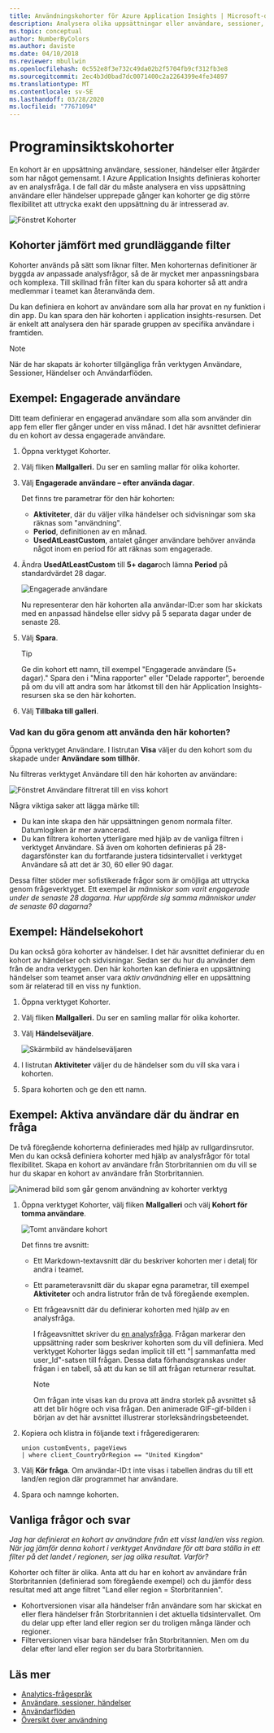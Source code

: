 ```yaml
---
title: Användningskohorter för Azure Application Insights | Microsoft-dokument
description: Analysera olika uppsättningar eller användare, sessioner, händelser eller åtgärder som har något gemensamt
ms.topic: conceptual
author: NumberByColors
ms.author: daviste
ms.date: 04/10/2018
ms.reviewer: mbullwin
ms.openlocfilehash: 0c552e8f3e732c49da02b2f5704fb9cf312fb3e8
ms.sourcegitcommit: 2ec4b3d0bad7dc0071400c2a2264399e4fe34897
ms.translationtype: MT
ms.contentlocale: sv-SE
ms.lasthandoff: 03/28/2020
ms.locfileid: "77671094"
---
```

# <a name="application-insights-cohorts"></a>Programinsiktskohorter

En kohort är en uppsättning användare, sessioner, händelser eller åtgärder som har något gemensamt. I Azure Application Insights definieras kohorter av en analysfråga. I de fall där du måste analysera en viss uppsättning användare eller händelser upprepade gånger kan kohorter ge dig större flexibilitet att uttrycka exakt den uppsättning du är intresserad av.

![Fönstret Kohorter](./media/usage-cohorts/001.png)

## <a name="cohorts-versus-basic-filters"></a>Kohorter jämfört med grundläggande filter

Kohorter används på sätt som liknar filter. Men kohorternas definitioner är byggda av anpassade analysfrågor, så de är mycket mer anpassningsbara och komplexa. Till skillnad från filter kan du spara kohorter så att andra medlemmar i teamet kan återanvända dem.

Du kan definiera en kohort av användare som alla har provat en ny funktion i din app. Du kan spara den här kohorten i application insights-resursen. Det är enkelt att analysera den här sparade gruppen av specifika användare i framtiden.

> [!NOTE]
> När de har skapats är kohorter tillgängliga från verktygen Användare, Sessioner, Händelser och Användarflöden.

## <a name="example-engaged-users"></a>Exempel: Engagerade användare

Ditt team definierar en engagerad användare som alla som använder din app fem eller fler gånger under en viss månad. I det här avsnittet definierar du en kohort av dessa engagerade användare.

1. Öppna verktyget Kohorter.

2. Välj fliken **Mallgalleri.** Du ser en samling mallar för olika kohorter.

3. Välj **Engagerade användare – efter använda dagar**.

    Det finns tre parametrar för den här kohorten:
    * **Aktiviteter**, där du väljer vilka händelser och sidvisningar som ska räknas som "användning".
    * **Period**, definitionen av en månad.
    * **UsedAtLeastCustom**, antalet gånger användare behöver använda något inom en period för att räknas som engagerade.

4. Ändra **UsedAtLeastCustom** till **5+ dagar**och lämna **Period** på standardvärdet 28 dagar.

    ![Engagerade användare](./media/usage-cohorts/003.png)

    Nu representerar den här kohorten alla användar-ID:er som har skickats med en anpassad händelse eller sidvy på 5 separata dagar under de senaste 28.

5. Välj **Spara**.

   > [!TIP]
   > Ge din kohort ett namn, till exempel "Engagerade användare (5+ dagar)." Spara den i "Mina rapporter" eller "Delade rapporter", beroende på om du vill att andra som har åtkomst till den här Application Insights-resursen ska se den här kohorten.

6. Välj **Tillbaka till galleri**.

### <a name="what-can-you-do-by-using-this-cohort"></a>Vad kan du göra genom att använda den här kohorten?

Öppna verktyget Användare. I listrutan **Visa** väljer du den kohort som du skapade under **Användare som tillhör**.

Nu filtreras verktyget Användare till den här kohorten av användare:

![Fönstret Användare filtrerat till en viss kohort](./media/usage-cohorts/004.png)

Några viktiga saker att lägga märke till:

* Du kan inte skapa den här uppsättningen genom normala filter. Datumlogiken är mer avancerad.
* Du kan filtrera kohorten ytterligare med hjälp av de vanliga filtren i verktyget Användare. Så även om kohorten definieras på 28-dagarsfönster kan du fortfarande justera tidsintervallet i verktyget Användare så att det är 30, 60 eller 90 dagar.

Dessa filter stöder mer sofistikerade frågor som är omöjliga att uttrycka genom frågeverktyget. Ett exempel är _människor som varit engagerade under de senaste 28 dagarna. Hur uppförde sig samma människor under de senaste 60 dagarna?_

## <a name="example-events-cohort"></a>Exempel: Händelsekohort

Du kan också göra kohorter av händelser. I det här avsnittet definierar du en kohort av händelser och sidvisningar. Sedan ser du hur du använder dem från de andra verktygen. Den här kohorten kan definiera en uppsättning händelser som teamet anser vara _aktiv användning_ eller en uppsättning som är relaterad till en viss ny funktion.

1. Öppna verktyget Kohorter.

2. Välj fliken **Mallgalleri.** Du ser en samling mallar för olika kohorter.

3. Välj **Händelseväljare**.

    ![Skärmbild av händelseväljaren](./media/usage-cohorts/006.png)

4. I listrutan **Aktiviteter** väljer du de händelser som du vill ska vara i kohorten.

5. Spara kohorten och ge den ett namn.

## <a name="example-active-users-where-you-modify-a-query"></a>Exempel: Aktiva användare där du ändrar en fråga

De två föregående kohorterna definierades med hjälp av rullgardinsrutor. Men du kan också definiera kohorter med hjälp av analysfrågor för total flexibilitet. Skapa en kohort av användare från Storbritannien om du vill se hur du skapar en kohort av användare från Storbritannien.

![Animerad bild som går genom användning av kohorter verktyg](./media/usage-cohorts/cohorts0001.gif)

1. Öppna verktyget Kohorter, välj fliken **Mallgalleri** och välj **Kohort för tomma användare**.

    ![Tomt användare kohort](./media/usage-cohorts/001.png)

    Det finns tre avsnitt:
   * Ett Markdown-textavsnitt där du beskriver kohorten mer i detalj för andra i teamet.

   * Ett parameteravsnitt där du skapar egna parametrar, till exempel **Aktiviteter** och andra listrutor från de två föregående exemplen.

   * Ett frågeavsnitt där du definierar kohorten med hjälp av en analysfråga.

     I frågeavsnittet skriver du [en analysfråga](/azure/kusto/query). Frågan markerar den uppsättning rader som beskriver kohorten som du vill definiera. Med verktyget Kohorter läggs sedan implicit till ett "| sammanfatta med user_Id"-satsen till frågan. Dessa data förhandsgranskas under frågan i en tabell, så att du kan se till att frågan returnerar resultat.

     > [!NOTE]
     > Om frågan inte visas kan du prova att ändra storlek på avsnittet så att det blir högre och visa frågan. Den animerade GIF-gif-bilden i början av det här avsnittet illustrerar storleksändringsbeteendet.

2. Kopiera och klistra in följande text i frågeredigeraren:

    ```KQL
    union customEvents, pageViews
    | where client_CountryOrRegion == "United Kingdom"
    ```

3. Välj **Kör fråga**. Om användar-ID:t inte visas i tabellen ändras du till ett land/en region där programmet har användare.

4. Spara och namnge kohorten.

## <a name="frequently-asked-questions"></a>Vanliga frågor och svar

_Jag har definierat en kohort av användare från ett visst land/en viss region. När jag jämför denna kohort i verktyget Användare för att bara ställa in ett filter på det landet / regionen, ser jag olika resultat. Varför?_

Kohorter och filter är olika. Anta att du har en kohort av användare från Storbritannien (definierad som föregående exempel) och du jämför dess resultat med att ange filtret "Land eller region = Storbritannien".

* Kohortversionen visar alla händelser från användare som har skickat en eller flera händelser från Storbritannien i det aktuella tidsintervallet. Om du delar upp efter land eller region ser du troligen många länder och regioner.
* Filterversionen visar bara händelser från Storbritannien. Men om du delar efter land eller region ser du bara Storbritannien.

## <a name="learn-more"></a>Läs mer

* [Analytics-frågespråk](https://go.microsoft.com/fwlink/?linkid=856587)
* [Användare, sessioner, händelser](usage-segmentation.md)
* [Användarflöden](usage-flows.md)
* [Översikt över användning](usage-overview.md)
